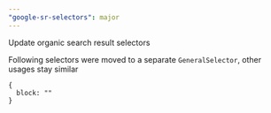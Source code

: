 ```yaml
---
"google-sr-selectors": major
---
```


Update organic search result selectors

Following selectors were moved to a separate `GeneralSelector`, 
other usages stay similar

```json5
{
  block: ""
}
```